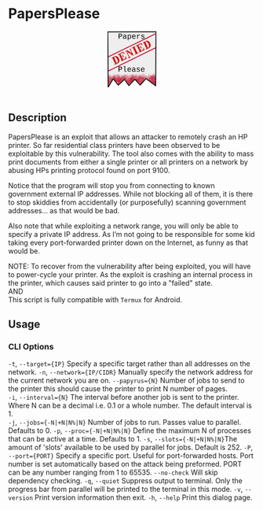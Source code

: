 
# PapersPlease

<div align="center">

<img src="./Assets/Papers_Please_Logo.png" width="20%" />
<br><br>
</div>

## Description

PapersPlease is an exploit that allows an attacker to remotely crash an HP printer.
So far residential class printers have been observed to be exploitable by this vulnerability.
The tool also comes with the ability to mass print documents from either a single printer 
or all printers on a network by abusing HPs printing protocol found on port 9100.

Notice that the program will stop you from connecting to known government external 
IP addresses. While not blocking all of them, it is there to stop skiddies from accidentally 
(or purposefully) scanning government addresses… as that would be bad.  

Also note that while exploiting a network range, you will only be able to specify a private IP address. 
As I’m not going to be responsible for some kid taking every port-forwarded printer down 
on the Internet, as funny as that would be. 

NOTE: To recover from the vulnerability after being exploited, you will have to power-cycle your printer.
As the exploit is crashing an internal process in the printer, which causes said printer to go into a 
"failed" state.
<br>AND<br>
This script is fully compatible with `Termux` for Android.

## Usage

### CLI Options

`-t`, `--target={IP}`       Specify a specific target rather than all addresses on the network.
`-n`, `--network={IP/CIDR}` Manually specify the network address for the current network you are on.
`--papyrus={N}`             Number of jobs to send to the printer this should cause the printer to print 
                            N number of pages.              
`-i`, `--interval={N}`      The interval before another job is sent to the printer. Where N can be a decimal
                            i.e. 0.1 or a whole number. The default interval is 1.              
`-j`, `--jobs={-N|+N|N%|N}` Number of jobs to run. Passes value to parallel. Defaults to 0.
`-p`, `--proc={-N|+N|N%|N}` Define the maximum N of processes that can be active at a time. Defaults to 1.
`-s`, `--slots={-N|+N|N%|N}`The amount of 'slots' available to be used by parallel for jobs. Default is 252.
`-P`, `--port={PORT}`       Specify a specific port. Useful for port-forwarded hosts. Port number is set 
                            automatically based on the attack being preformed. PORT can be any number ranging
                            from 1 to 65535. 
`--no-check`                Will skip dependency checking.
`-q`, `--quiet`             Suppress output to terminal. Only the progress bar from parallel will be
                            printed to the terminal in this mode.
`-v`, `--version`           Print version information then exit.
`-h`, `--help`              Print this dialog page.

              
              
              
              
              
              
              
              
